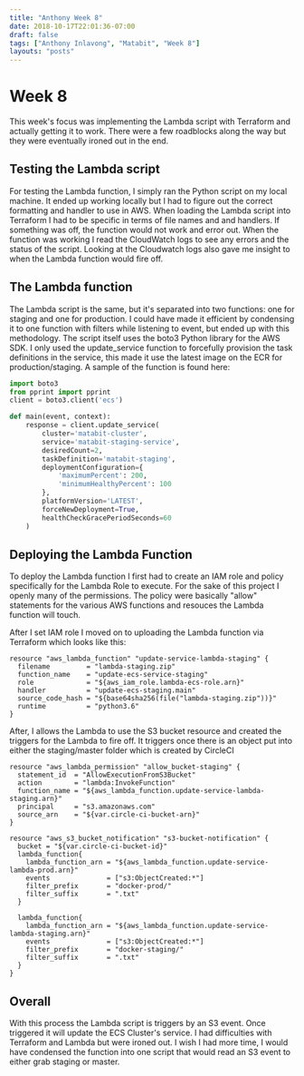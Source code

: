 ```yaml
---
title: "Anthony Week 8"
date: 2018-10-17T22:01:36-07:00
draft: false
tags: ["Anthony Inlavong", "Matabit", "Week 8"]
layouts: "posts"
---
```

# Week 8
This week's focus was implementing the Lambda script with Terraform and actually getting it to work. There were a few roadblocks along the way but they were eventually ironed out in the end. 

## Testing the Lambda script
For testing the Lambda function, I simply ran the Python script on my local machine. It ended up working locally but I had to figure out the correct formatting and handler to use in AWS. When loading the Lambda script into Terraform I had to be specific in terms of file names and and handlers. If something was off, the function would not work and error out. When the function was working I read the CloudWatch logs to see any errors and the status of the script. Looking at the Cloudwatch logs also gave me insight to when the Lambda function would fire off.

## The Lambda function
The Lambda script is the same, but it's separated into two functions: one for staging and one for production. I could have made it efficient by condensing it to one function with filters while listening to event, but ended up with this methodology. The script itself uses the boto3 Python library for the AWS SDK. I only used the update_service function to forcefully provision the task definitions in the service, this made it use the latest image on the ECR for production/staging. A sample of the function is found here:
```python
import boto3
from pprint import pprint
client = boto3.client('ecs')

def main(event, context):
    response = client.update_service(
        cluster='matabit-cluster',
        service='matabit-staging-service',
        desiredCount=2,
        taskDefinition='matabit-staging',
        deploymentConfiguration={
            'maximumPercent': 200,
            'minimumHealthyPercent': 100
        },
        platformVersion='LATEST',
        forceNewDeployment=True,
        healthCheckGracePeriodSeconds=60
    )
```

## Deploying the Lambda Function
To deploy the Lambda function I first had to create an IAM role and policy specifically for the Lambda Role to execute. For the sake of this project I openly many of the permissions. The policy were basically "allow" statements for the various AWS functions and resouces the Lambda function will touch.

After I set IAM role I moved on to uploading the Lambda function via Terraform which looks like this:
```
resource "aws_lambda_function" "update-service-lambda-staging" {
  filename         = "lambda-staging.zip"
  function_name    = "update-ecs-service-staging"
  role             = "${aws_iam_role.lambda-ecs-role.arn}"
  handler          = "update-ecs-staging.main"
  source_code_hash = "${base64sha256(file("lambda-staging.zip"))}"
  runtime          = "python3.6"
}
```
After, I allows the Lambda to use the S3 bucket resource and created the triggers for the Lambda to fire off. It triggers once there is an object put into either the staging/master folder which is created by CircleCI

```
resource "aws_lambda_permission" "allow_bucket-staging" {
  statement_id  = "AllowExecutionFromS3Bucket"
  action        = "lambda:InvokeFunction"
  function_name = "${aws_lambda_function.update-service-lambda-staging.arn}"
  principal     = "s3.amazonaws.com"
  source_arn    = "${var.circle-ci-bucket-arn}"
}

resource "aws_s3_bucket_notification" "s3-bucket-notification" {
  bucket = "${var.circle-ci-bucket-id}"
  lambda_function{
    lambda_function_arn = "${aws_lambda_function.update-service-lambda-prod.arn}"
    events              = ["s3:ObjectCreated:*"]
    filter_prefix       = "docker-prod/"
    filter_suffix       = ".txt"
  }

  lambda_function{
    lambda_function_arn = "${aws_lambda_function.update-service-lambda-staging.arn}"
    events              = ["s3:ObjectCreated:*"]
    filter_prefix       = "docker-staging/"
    filter_suffix       = ".txt"
  }
}
```

## Overall
With this process the Lambda script is triggers by an S3 event. Once triggered it will update the ECS Cluster's service. I had difficulties with Terraform and Lambda but were ironed out. I wish I had more time, I would have condensed the function into one script that would read an S3 event to either grab staging or master. 
